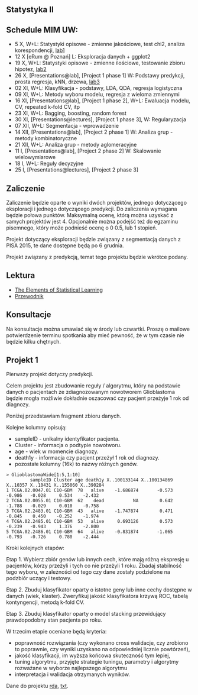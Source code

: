 Statystyka II
----------------

Schedule MIM UW:
----------------

* 5 X, W+L: Statystyki opisowe - zmienne jakościowe, test chi2, analiza korespondencji, [lab1](materialy/lab1.md)
* 12 X [eRum @ Poznań] L: Eksploracja danych + ggplot2
* 19 X, W+L: Statystyki opisowe - zmienne ilościowe, testowanie zbioru hipotez, [lab2](materialy/lab2.md)
* 26 X, [Presentations@lab], [Project 1 phase 1] W: Podstawy predykcji, prosta regresja, kNN, drzewa, [lab3](https://github.com/pbiecek/StatystykaII/blob/master/MIMUW_2017/materialy/lab3.md)
* 02 XI, W+L: Klasyfikacja - podstawy, LDA, QDA, regresja logistyczna
* 09 XI, W+L: Metody wyboru modelu, regresja z wieloma zmiennymi
* 16 XI, [Presentations@lab], [Project 1 phase 2], W+L: Ewaluacja modelu, CV, repeated k-fold CV, itp
* 23 XI, W+L: Bagging, boosting, random forest
* 30 XI, [Presentations@lectures], [Project 1 phase 3], W: Regularyzacja
* 07 XII, W+L: Segmentacja - wprowadzenie
* 14 XII, [Presentations@lab], [Project 2 phase 1] W: Analiza grup - metody kombinatoryczne
* 21 XII, W+L: Analiza grup - metody aglomeracyjne
* 11 I, [Presentations@lab], [Project 2 phase 2] W: Skalowanie wielowymiarowe
* 18 I, W+L: Reguły decyzyjne
* 25 I, [Presentations@lectures], [Project 2 phase 3] 

Zaliczenie
----------

Zaliczenie będzie oparte o wyniki dwóch projektów, jednego dotyczącego eksploracji i jednego dotyczącego predykcji.
Do zaliczenia wymagana będzie połowa punktów. Maksymalną ocenę, którą można uzyskać z samych projektów jest 4.
Opcjonalnie można podejść też do egzaminu pisemnego, który może podnieść ocenę o 0 0.5, lub 1 stopień.

Projekt dotyczący eksploracji będzie związany z segmentacją danych z PISA 2015, te dane dostępne będą po 6 grudnia.

Projekt związany z predykcją, temat tego projektu będzie wkrótce podany.

Lektura
-------

* [The Elements of Statistical Learning](http://statweb.stanford.edu/~tibs/ElemStatLearn/)
* [Przewodnik](http://pbiecek.github.io/Przewodnik/Analiza/analizadanych_z_programem_r_md.html)

Konsultacje
----------

Na konsultacje można umawiać się w środy lub czwartki. Proszę o mailowe potwierdzenie terminu spotkania aby mieć pewność, że w tym czasie nie będzie kilku chętnych.


Projekt 1
---------

Pierwszy projekt dotyczy predykcji.

Celem projektu jest zbudowanie reguły / algorytmu, który na podstawie danych o pacjentach ze zdiagnozowanym nowotworem Glioblastoma będzie mogła możliwie dokładnie oszacować czy pacjent przeżyje 1 rok od diagnozy.

Poniżej przedstawiam fragment zbioru danych. 

Kolejne kolumny opisują: 

- sampleID - unikalny identyfikator pacjenta.
- Cluster - informacja o podtypie nowotworu.
- age - wiek w momencie diagnozy.
- death1y - informacja czy pacjent przeżył 1 rok od diagnozy.
- pozostałe kolumny (16k) to nazwy różnych genów.

```
> GlioblastomaWide[1:5,1:10]
         sampleID Cluster age death1y X..100133144 X..100134869 X..10357 X..10431 X..155060 X..390284
1 TCGA.02.0047.01 C10-GBM  78   alive    -1.686874       -0.573   -0.986   -0.028     0.534    -2.432
2 TCGA.02.0055.01 C10-GBM  62    dead           NA        0.642   -1.788   -0.029     0.010    -0.758
3 TCGA.02.2483.01 C10-GBM  43   alive    -1.747874        0.471   -0.845    0.450    -0.252    -1.974
4 TCGA.02.2485.01 C10-GBM  53   alive     0.693126        0.573   -0.239   -0.943     1.376    -2.800
5 TCGA.02.2486.01 C10-GBM  64   alive    -0.831874       -1.065   -0.793   -0.726     0.780    -2.444
```
Kroki kolejnych etapów:

Etap 1. 
Wybierz zbiór genów lub innych cech, które mają różną ekspresję u pacjentów, kórzy przeżyli i tych co nie przeżyli 1 roku. Zbadaj stabilność tego wyboru, w zależności od tego czy dane zostały podzielone na podzbiór uczący i testowy.

Etap 2.
Zbuduj klasyfikator oparty o istotne geny lub inne cechy dostępne w danych (wiek, klaster). 
Zweryfikuj jakość klasyfikatora krzywą ROC, tabelą kontyngencji, metodą k-fold CV.

Etap 3.
Zbuduj klasyfikator oparty o model stacking przewidujący prawdopodobny stan pacjenta po roku.

W trzecim etapie oceniane będą kryteria:

- poprawność rozwiązania (czy wykonano cross walidacje, czy zrobiono to poprawnie, czy wyniki uzyskano na odpowiedniej licznie powtórzeń),
- jakość klasyfikacji, im wyższa końcowa skuteczność tym lepiej,
- tuning algorytmu, przyjęte strategie tuningu, parametry i algorytmy rozważane w wyborze najlepszego algorytmu
- interpretacja i walidacja otrzymanych wyników.

Dane do projektu [rda](https://github.com/pbiecek/StatystykaII/blob/master/MIMUW_2017/materialy/GlioblastomaWide.rda), [txt](https://github.com/pbiecek/StatystykaII/blob/master/MIMUW_2017/materialy/GlioblastomaWide.txt).
